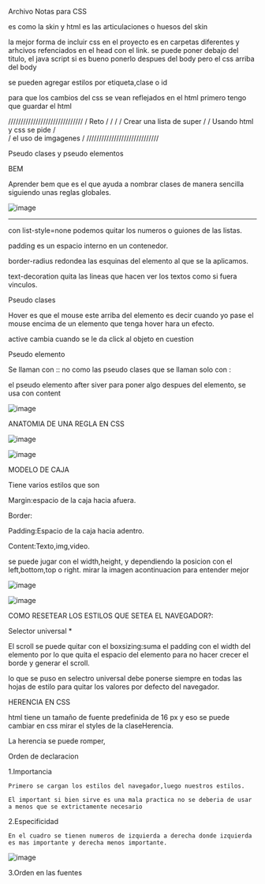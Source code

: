 Archivo Notas para CSS

es como la skin y html es las articulaciones o huesos del skin

la mejor forma de incluir css en el proyecto es en carpetas diferentes y arhcivos refenciados en el head con el link. se puede poner debajo del titulo, el java script si es bueno ponerlo despues del body pero el css arriba del body


se pueden agregar estilos por etiqueta,clase o id

para que los cambios del css se vean reflejados en el html primero tengo que guardar el html

//////////////////////////////
/           Reto            /
/                           /
/ Crear una lista de super  /
/ Usando html y css se pide /  
/ el uso de imgagenes       /
/////////////////////////////

Pseudo clases y pseudo elementos

BEM

Aprender bem que es el que ayuda a nombrar clases de manera sencilla siguiendo unas reglas globales.

![image](https://user-images.githubusercontent.com/101487602/159143700-c77873c2-bec7-4bb8-aca3-a700d8930438.png)

-------------------------------------------------------------------------------------------------------------
con list-style=none podemos quitar los numeros o guiones de las listas.

padding es un espacio interno en un contenedor.

border-radius redondea las esquinas del elemento al que se la aplicamos.

text-decoration quita las lineas que hacen ver los textos como si fuera vinculos.

Pseudo clases

Hover es que el mouse este arriba del elemento es decir cuando yo pase el mouse encima de un elemento que tenga hover hara un efecto.

active cambia cuando se le da click al objeto en cuestion

Pseudo elemento

Se llaman con :: no como las pseudo clases que se llaman solo con :

el pseudo elemento after siver para poner algo despues del elemento, se usa con content

![image](https://user-images.githubusercontent.com/101487602/159143725-6d212c32-550f-4586-bc4d-7844529fdb10.png)


ANATOMIA DE UNA REGLA EN CSS

![image](https://user-images.githubusercontent.com/101487602/159143769-c99e1f44-920d-4c97-be58-62144ede5143.png)

![image](https://user-images.githubusercontent.com/101487602/159143782-0964b483-6697-4476-9112-043878408dbb.png)


MODELO DE CAJA

Tiene varios estilos que son

Margin:espacio de la caja hacia afuera.

Border:

Padding:Espacio de la caja hacia adentro.

Content:Texto,img,video.

se puede jugar con el width,height, y dependiendo la posicion con el left,bottom,top o right. mirar la imagen acontinuacion para entender mejor

![image](https://user-images.githubusercontent.com/101487602/159143841-12e11bd4-e042-40bd-8323-c44958ecf3f6.png)

![image](https://user-images.githubusercontent.com/101487602/159143847-bba1721e-62ef-43fd-8f2f-0c8e2dca0b15.png)

COMO RESETEAR LOS ESTILOS QUE SETEA EL NAVEGADOR?:

Selector universal *

El scroll se puede quitar con el boxsizing:suma el padding con el width del elemento por lo que quita el espacio del elemento para no hacer crecer el borde y generar el scroll.

lo que se puso en selectro universal debe ponerse siempre en todas las hojas de estilo para quitar los valores por defecto del navegador.

HERENCIA EN CSS

html tiene un tamaño de fuente predefinida de 16 px y eso se puede cambiar en css mirar el styles de la claseHerencia.

La herencia se puede romper, 

Orden de declaracion

1.Importancia
    
    Primero se cargan los estilos del navegador,luego nuestros estilos.
    
    El important si bien sirve es una mala practica no se deberia de usar a menos que se extrictamente necesario

2.Especificidad

    En el cuadro se tienen numeros de izquierda a derecha donde izquierda es mas importante y derecha menos importante.
    
  ![image](https://user-images.githubusercontent.com/101487602/159144440-9e7471a7-4ac3-4a20-92b4-ff692d740d49.png)


3.Orden en las fuentes



